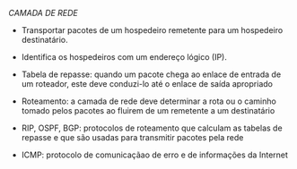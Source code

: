 *CAMADA DE REDE*
- Transportar pacotes de um hospedeiro remetente para um hospedeiro destinatário.
- Identifica os hospedeiros com um endereço lógico (IP).
- Tabela de repasse: quando um pacote chega ao enlace de entrada de um roteador, este deve conduzi-lo até o enlace de saída apropriado
- Roteamento: a camada de rede deve determinar a rota ou o caminho tomado pelos pacotes ao fluirem de um remetente a um destinatário

- RIP, OSPF, BGP: protocolos de roteamento que calculam as tabelas de repasse e que são usadas para transmitir pacotes pela rede
- ICMP: protocolo de comunicaçãao de erro e de informações da Internet


